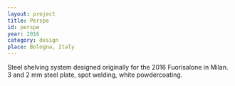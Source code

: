 ```yaml
---
layout: project
title: Perspe
id: perspe
year: 2016
category: design
place: Bologna, Italy
---
```

Steel shelving system designed originally for the 2016 Fuorisalone in Milan.
3 and 2 mm steel plate, spot welding, white powdercoating. 
